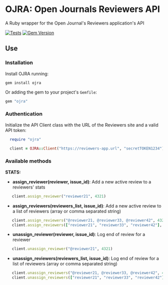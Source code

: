 # OJRA: Open Journals Reviewers API

A Ruby wrapper for the Open Journal's Reviewers application's API

[![Tests](https://github.com/xuanxu/ojra/actions/workflows/tests.yml/badge.svg)](https://github.com/xuanxu/ojra/actions/workflows/tests.yml)
[![Gem Version](https://badge.fury.io/rb/ojra.svg)](https://badge.fury.io/rb/ojra)

## Use

### Installation

Install OJRA running:

```
gem install ojra
```

Or adding the gem to your project's `Gemfile`:
```ruby
gem "ojra"
```

### Authentication

Initialize the API Client class with the URL of the Reviewers site and a valid API token:

```ruby
  require "ojra"

  client = OJRA::Client("https://reviewers-app.url", "secretTOKEN1234")
```

### Available methods

**STATS:**


 - **assign_reviewer(reviewer, issue_id)**: Add a new active review to a reviewers' stats
 ```ruby
    client.assign_reviewer("reviewer21", 4321)
 ```

 - **assign_reviewers(reviewers_list, issue_id)**: Add a new active review to a list of reviewers (array or comma separated string)
 ```ruby
    client.assign_reviewers("@reviewer21, @reviewer33, @reviewer42", 4321)
    client.assign_reviewers(["reviewer21", "reviewer33", "reviewer42"], 4321)
 ```


 - **unassign_reviewer(reviewer, issue_id)**: Log end of review for a reviewer
 ```ruby
    client.unassign_reviewer("@reviewer21", 4321)
 ```


 - **unassign_reviewers(reviewers_list, issue_id)**: Log end of review for a list of reviewers (array or comma separated string)
 ```ruby
    client.unassign_reviewers("@reviewer21, @reviewer33, @reviewer42", 4321)
    client.unassign_reviewers(["reviewer21", "reviewer33", "reviewer42"], 4321)
 ```

